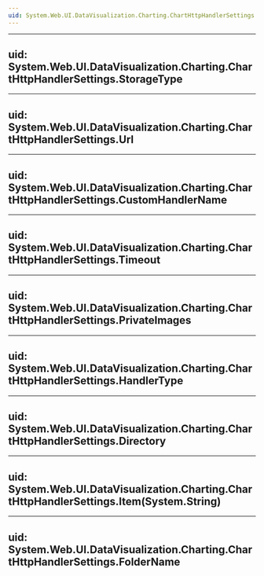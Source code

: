 ```yaml
---
uid: System.Web.UI.DataVisualization.Charting.ChartHttpHandlerSettings
---
```


---
uid: System.Web.UI.DataVisualization.Charting.ChartHttpHandlerSettings.StorageType
---

---
uid: System.Web.UI.DataVisualization.Charting.ChartHttpHandlerSettings.Url
---

---
uid: System.Web.UI.DataVisualization.Charting.ChartHttpHandlerSettings.CustomHandlerName
---

---
uid: System.Web.UI.DataVisualization.Charting.ChartHttpHandlerSettings.Timeout
---

---
uid: System.Web.UI.DataVisualization.Charting.ChartHttpHandlerSettings.PrivateImages
---

---
uid: System.Web.UI.DataVisualization.Charting.ChartHttpHandlerSettings.HandlerType
---

---
uid: System.Web.UI.DataVisualization.Charting.ChartHttpHandlerSettings.Directory
---

---
uid: System.Web.UI.DataVisualization.Charting.ChartHttpHandlerSettings.Item(System.String)
---

---
uid: System.Web.UI.DataVisualization.Charting.ChartHttpHandlerSettings.FolderName
---
